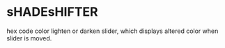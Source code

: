 # sHADEsHIFTER
hex code color lighten or darken slider, which displays altered color when slider is moved.

